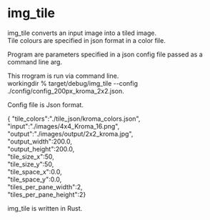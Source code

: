 # img_tile
  
img_tile converts an input image into a tiled image.  
  Tile colours are specified in json format in a color file.
    
  Program are parameters specified in a json config file passed as a command line arg. 
    
This rrogram is run via command line.  
workingdir % target/debug/img_tile --config ./config/config_200px_kroma_2x2.json. 
  
Config file is Json format. 
  
{ "tile_colors":"./tile_json/kroma_colors.json",  
  "input":"./images/4x4_Kroma_16.png",  
  "output":"./images/output/2x2_kroma.jpg",  
  "output_width":200.0,  
  "output_height":200.0,  
  "tile_size_x":50,  
  "tile_size_y":50,  
  "tile_space_x":0.0,  
  "tile_space_y":0.0,  
  "tiles_per_pane_width":2,  
  "tiles_per_pane_height":2}
  
img_tile is written in Rust.  
